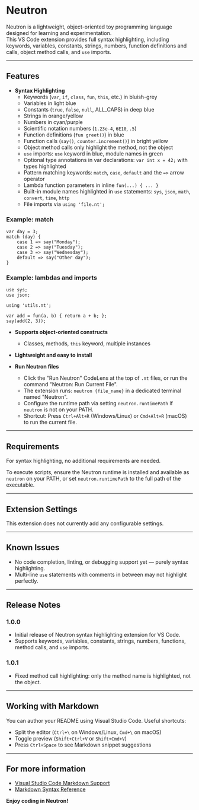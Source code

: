 # Neutron

Neutron is a lightweight, object-oriented toy programming language designed for learning and experimentation.  
This VS Code extension provides full syntax highlighting, including keywords, variables, constants, strings, numbers, function definitions and calls, object method calls, and `use` imports.

---

## Features

- **Syntax Highlighting**
  - Keywords (`var`, `if`, `class`, `fun`, `this`, etc.) in bluish-grey
  - Variables in light blue
  - Constants (`true`, `false`, `null`, ALL_CAPS) in deep blue
  - Strings in orange/yellow
  - Numbers in cyan/purple
  - Scientific notation numbers (`1.23e-4`, `6E10`, `.5`)
  - Function definitions (`fun greet()`) in blue
  - Function calls (`say()`, `counter.increment()`) in bright yellow
  - Object method calls only highlight the method, not the object
  - `use` imports: `use` keyword in blue, module names in green
  - Optional type annotations in var declarations: `var int x = 42;` with types highlighted
  - Pattern matching keywords: `match`, `case`, `default` and the `=>` arrow operator
  - Lambda function parameters in inline `fun(...) { ... }`
  - Built-in module names highlighted in `use` statements: `sys`, `json`, `math`, `convert`, `time`, `http`
  - File imports via `using 'file.nt';`

### Example: match

```
var day = 3;
match (day) {
    case 1 => say("Monday");
    case 2 => say("Tuesday");
    case 3 => say("Wednesday");
    default => say("Other day");
}
```

### Example: lambdas and imports

```
use sys;
use json;

using 'utils.nt';

var add = fun(a, b) { return a + b; };
say(add(2, 3));
```
- **Supports object-oriented constructs**
  - Classes, methods, `this` keyword, multiple instances
- **Lightweight and easy to install**
  
- **Run Neutron files**
  - Click the "Run Neutron" CodeLens at the top of `.nt` files, or run the command "Neutron: Run Current File".
  - The extension runs: `neutron {file_name}` in a dedicated terminal named "Neutron".
  - Configure the runtime path via setting `neutron.runtimePath` if `neutron` is not on your PATH.
  - Shortcut: Press `Ctrl+Alt+R` (Windows/Linux) or `Cmd+Alt+R` (macOS) to run the current file.

---

## Requirements

For syntax highlighting, no additional requirements are needed.

To execute scripts, ensure the Neutron runtime is installed and available as `neutron` on your PATH, or set `neutron.runtimePath` to the full path of the executable.

---

## Extension Settings

This extension does not currently add any configurable settings.

---

## Known Issues

- No code completion, linting, or debugging support yet — purely syntax highlighting.
- Multi-line `use` statements with comments in between may not highlight perfectly.

---

## Release Notes

### 1.0.0
- Initial release of Neutron syntax highlighting extension for VS Code.
- Supports keywords, variables, constants, strings, numbers, functions, method calls, and `use` imports.

### 1.0.1
- Fixed method call highlighting: only the method name is highlighted, not the object.

---

## Working with Markdown

You can author your README using Visual Studio Code. Useful shortcuts:

* Split the editor (`Ctrl+\` on Windows/Linux, `Cmd+\` on macOS)
* Toggle preview (`Shift+Ctrl+V` or `Shift+Cmd+V`)
* Press `Ctrl+Space` to see Markdown snippet suggestions

---

## For more information

* [Visual Studio Code Markdown Support](http://code.visualstudio.com/docs/languages/markdown)
* [Markdown Syntax Reference](https://help.github.com/articles/markdown-basics/)

**Enjoy coding in Neutron!**
